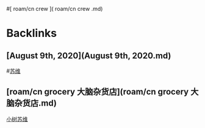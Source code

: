 
#[ roam/cn crew ]( roam/cn crew .md)

# Backlinks
## [August 9th, 2020](August 9th, 2020.md)

#[苏维](苏维.md)

## [roam/cn grocery 大脑杂货店](roam/cn grocery 大脑杂货店.md)
[小树](小树.md)[苏维](苏维.md)

